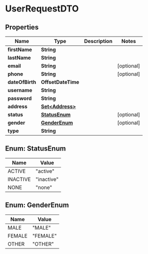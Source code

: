 

# UserRequestDTO


## Properties

| Name | Type | Description | Notes |
|------------ | ------------- | ------------- | -------------|
|**firstName** | **String** |  |  |
|**lastName** | **String** |  |  |
|**email** | **String** |  |  [optional] |
|**phone** | **String** |  |  [optional] |
|**dateOfBirth** | **OffsetDateTime** |  |  |
|**username** | **String** |  |  |
|**password** | **String** |  |  |
|**address** | [**Set&lt;Address&gt;**](Address.md) |  |  |
|**status** | [**StatusEnum**](#StatusEnum) |  |  [optional] |
|**gender** | [**GenderEnum**](#GenderEnum) |  |  [optional] |
|**type** | **String** |  |  |



## Enum: StatusEnum

| Name | Value |
|---- | -----|
| ACTIVE | &quot;active&quot; |
| INACTIVE | &quot;inactive&quot; |
| NONE | &quot;none&quot; |



## Enum: GenderEnum

| Name | Value |
|---- | -----|
| MALE | &quot;MALE&quot; |
| FEMALE | &quot;FEMALE&quot; |
| OTHER | &quot;OTHER&quot; |



